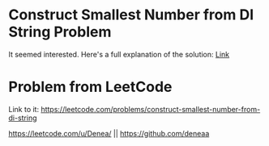 # Construct Smallest Number from DI String Problem
It seemed interested.
Here's a full explanation of the solution: [Link](https://leetcode.com/problems/construct-smallest-number-from-di-string/solutions/6673258/javascript-solution-beats-100-by-denea-z94u/)

# Problem from LeetCode
Link to it: https://leetcode.com/problems/construct-smallest-number-from-di-string

https://leetcode.com/u/Denea/ || https://github.com/deneaa